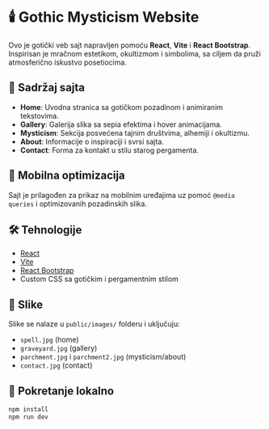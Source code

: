 # 🕯️ Gothic Mysticism Website

Ovo je gotički veb sajt napravljen pomoću **React**, **Vite** i **React Bootstrap**. Inspirisan je mračnom estetikom, okultizmom i simbolima, sa ciljem da pruži atmosferično iskustvo posetiocima.

## 🧩 Sadržaj sajta

- **Home**: Uvodna stranica sa gotičkom pozadinom i animiranim tekstovima.
- **Gallery**: Galerija slika sa sepia efektima i hover animacijama.
- **Mysticism**: Sekcija posvećena tajnim društvima, alhemiji i okultizmu.
- **About**: Informacije o inspiraciji i svrsi sajta.
- **Contact**: Forma za kontakt u stilu starog pergamenta.

## 📱 Mobilna optimizacija

Sajt je prilagođen za prikaz na mobilnim uređajima uz pomoć `@media queries` i optimizovanih pozadinskih slika.

## 🛠️ Tehnologije

- [React](https://reactjs.org/)
- [Vite](https://vitejs.dev/)
- [React Bootstrap](https://react-bootstrap.github.io/)
- Custom CSS sa gotičkim i pergamentnim stilom

## 📸 Slike

Slike se nalaze u `public/images/` folderu i uključuju:
- `spell.jpg` (home)
- `graveyard.jpg` (gallery)
- `parchment.jpg` i `parchment2.jpg` (mysticism/about)
- `contact.jpg` (contact)

## 🏁 Pokretanje lokalno

```bash
npm install
npm run dev
